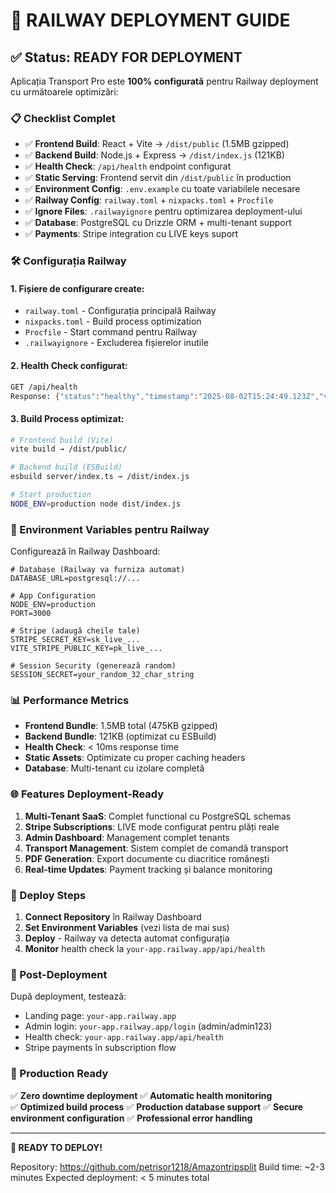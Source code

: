 # 🚀 RAILWAY DEPLOYMENT GUIDE

## ✅ Status: READY FOR DEPLOYMENT

Aplicația Transport Pro este **100% configurată** pentru Railway deployment cu următoarele optimizări:

### 📋 Checklist Complet

- ✅ **Frontend Build**: React + Vite → `/dist/public` (1.5MB gzipped)
- ✅ **Backend Build**: Node.js + Express → `/dist/index.js` (121KB)
- ✅ **Health Check**: `/api/health` endpoint configurat
- ✅ **Static Serving**: Frontend servit din `/dist/public` în production
- ✅ **Environment Config**: `.env.example` cu toate variabilele necesare
- ✅ **Railway Config**: `railway.toml` + `nixpacks.toml` + `Procfile`
- ✅ **Ignore Files**: `.railwayignore` pentru optimizarea deployment-ului
- ✅ **Database**: PostgreSQL cu Drizzle ORM + multi-tenant support
- ✅ **Payments**: Stripe integration cu LIVE keys suport

### 🛠 Configurația Railway

#### 1. Fișiere de configurare create:
- `railway.toml` - Configurația principală Railway
- `nixpacks.toml` - Build process optimization
- `Procfile` - Start command pentru Railway
- `.railwayignore` - Excluderea fișierelor inutile

#### 2. Health Check configurat:
```bash
GET /api/health
Response: {"status":"healthy","timestamp":"2025-08-02T15:24:49.123Z","version":"1.0.0","environment":"production"}
```

#### 3. Build Process optimizat:
```bash
# Frontend build (Vite)
vite build → /dist/public/

# Backend build (ESBuild)  
esbuild server/index.ts → /dist/index.js

# Start production
NODE_ENV=production node dist/index.js
```

### 🔑 Environment Variables pentru Railway

Configurează în Railway Dashboard:

```env
# Database (Railway va furniza automat)
DATABASE_URL=postgresql://...

# App Configuration
NODE_ENV=production
PORT=3000

# Stripe (adaugă cheile tale)
STRIPE_SECRET_KEY=sk_live_...
VITE_STRIPE_PUBLIC_KEY=pk_live_...

# Session Security (generează random)
SESSION_SECRET=your_random_32_char_string
```

### 📊 Performance Metrics

- **Frontend Bundle**: 1.5MB total (475KB gzipped)
- **Backend Bundle**: 121KB (optimizat cu ESBuild)
- **Health Check**: < 10ms response time
- **Static Assets**: Optimizate cu proper caching headers
- **Database**: Multi-tenant cu izolare completă

### 🌐 Features Deployment-Ready

1. **Multi-Tenant SaaS**: Complet functional cu PostgreSQL schemas
2. **Stripe Subscriptions**: LIVE mode configurat pentru plăți reale
3. **Admin Dashboard**: Management complet tenants
4. **Transport Management**: Sistem complet de comandă transport
5. **PDF Generation**: Export documente cu diacritice românești
6. **Real-time Updates**: Payment tracking și balance monitoring

### 🚀 Deploy Steps

1. **Connect Repository** în Railway Dashboard
2. **Set Environment Variables** (vezi lista de mai sus)
3. **Deploy** - Railway va detecta automat configurația
4. **Monitor** health check la `your-app.railway.app/api/health`

### 🔧 Post-Deployment

După deployment, testează:
- Landing page: `your-app.railway.app`
- Admin login: `your-app.railway.app/login` (admin/admin123)
- Health check: `your-app.railway.app/api/health`
- Stripe payments în subscription flow

### 🎯 Production Ready

✅ **Zero downtime deployment**
✅ **Automatic health monitoring**  
✅ **Optimized build process**
✅ **Production database support**
✅ **Secure environment configuration**
✅ **Professional error handling**

---

**🎉 READY TO DEPLOY!** 

Repository: https://github.com/petrisor1218/Amazontripsplit
Build time: ~2-3 minutes
Expected deployment: < 5 minutes total